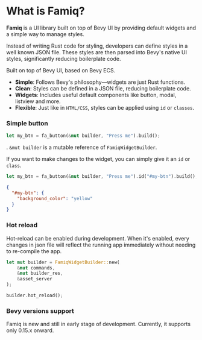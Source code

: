 # What is Famiq?

**Famiq** is a UI library built on top of Bevy UI by providing default
widgets and a simple way to manage styles.

Instead of writing Rust code for styling,
developers can define styles in a well known JSON file. These styles are then parsed
into Bevy's native UI styles, significantly reducing boilerplate code.

Built on top of Bevy UI, based on Bevy ECS.
- **Simple**: Follows Bevy's philosophy—widgets are just Rust functions.
- **Clean**: Styles can be defined in a JSON file, reducing boilerplate code.
- **Widgets**: Includes useful default components like button, modal, listview and more.
- **Flexible**: Just like in `HTML/CSS`, styles can be applied using `id` or `classes`.

### Simple button
```rust
let my_btn = fa_button(&mut builder, "Press me").build();
```
. `&mut builder` is a mutable reference of `FamiqWidgetBuilder`.


If you want to make changes to the widget, you can simply give it an `id` or `class`.
```rust
let my_btn = fa_button(&mut builder, "Press me").id("#my-btn").build();
```
```json
{
  "#my-btn": {
    "background_color": "yellow"
  }
}
```

### Hot reload
Hot-reload can be enabled during development. When it's enabled, every changes in json
file will reflect the running app immediately without needing to re-compile the app.
```rust
let mut builder = FamiqWidgetBuilder::new(
    &mut commands,
    &mut builder_res,
    &asset_server
);

builder.hot_reload();
```

### Bevy versions support
Famiq is new and still in early stage of development. Currently, it supports only 0.15.x onward.
